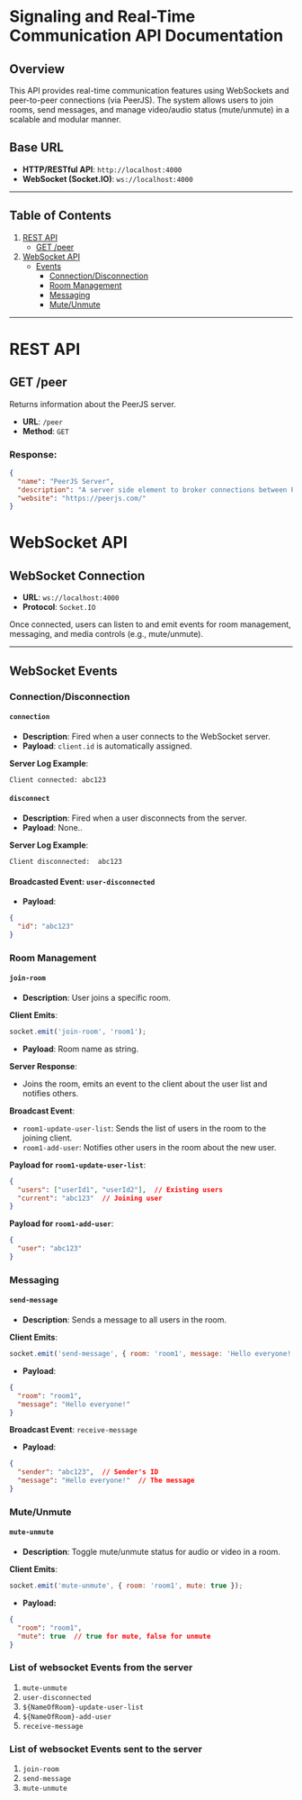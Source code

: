 # Signaling and Real-Time Communication API Documentation

## Overview
This API provides real-time communication features using WebSockets and peer-to-peer connections (via PeerJS). The system allows users to join rooms, send messages, and manage video/audio status (mute/unmute) in a scalable and modular manner.

## Base URL
- **HTTP/RESTful API**: `http://localhost:4000`
- **WebSocket (Socket.IO)**: `ws://localhost:4000`

---

## Table of Contents
1. [REST API](#rest-api)
   - [GET /peer](#get-peer)
2. [WebSocket API](#websocket-api)
   - [Events](#events)
     - [Connection/Disconnection](#connectiondisconnection)
     - [Room Management](#room-management)
     - [Messaging](#messaging)
     - [Mute/Unmute](#muteunmute)

---

# REST API

## GET /peer
Returns information about the PeerJS server.

- **URL**: `/peer`
- **Method**: `GET`

### Response:
```json
{
  "name": "PeerJS Server",
  "description": "A server side element to broker connections between PeerJS clients.",
  "website": "https://peerjs.com/"
}
```

# WebSocket API

## WebSocket Connection
- **URL**: `ws://localhost:4000`
- **Protocol**: `Socket.IO`

Once connected, users can listen to and emit events for room management, messaging, and media controls (e.g., mute/unmute).

---

## WebSocket Events

### Connection/Disconnection

#### `connection`
- **Description**: Fired when a user connects to the WebSocket server.
- **Payload**: `client.id` is automatically assigned.

**Server Log Example**:
```arduino
Client connected: abc123
```
#### `disconnect`
- **Description**: Fired when a user disconnects from the server.
- **Payload**: None..

**Server Log Example**:
```arduino
Client disconnected:  abc123
```

#### Broadcasted Event: `user-disconnected`
- **Payload**:
```json
{
  "id": "abc123"
}
```

### Room Management

#### `join-room`

- **Description**: User joins a specific room.

**Client Emits**:
```javascript
socket.emit('join-room', 'room1');
```

- **Payload**: Room name as string.

**Server Response**:
- Joins the room, emits an event to the client about the user list and notifies others.

**Broadcast Event**:
- `room1-update-user-list`: Sends the list of users in the room to the joining client.
- `room1-add-user`: Notifies other users in the room about the new user.

**Payload for `room1-update-user-list`**:
```json
{
  "users": ["userId1", "userId2"],  // Existing users
  "current": "abc123"  // Joining user
}
```

**Payload for `room1-add-user`**:
```json
{
  "user": "abc123"
}
```

### Messaging

#### `send-message`

- **Description**: Sends a message to all users in the room.

**Client Emits**:
```javascript
socket.emit('send-message', { room: 'room1', message: 'Hello everyone!' });
```

- **Payload**:
```json
{
  "room": "room1",
  "message": "Hello everyone!"
}
```

**Broadcast Event**: `receive-message`

- **Payload**:
```json
{
  "sender": "abc123",  // Sender's ID
  "message": "Hello everyone!"  // The message
}
```

### Mute/Unmute

#### `mute-unmute`

- **Description**: Toggle mute/unmute status for audio or video in a room.

**Client Emits**:
```javascript
socket.emit('mute-unmute', { room: 'room1', mute: true });
```
- **Payload:**

```json
{
  "room": "room1",
  "mute": true  // true for mute, false for unmute
}
```


### List of websocket Events from the server
1. `mute-unmute`
2. `user-disconnected`
3. `${NameOfRoom}-update-user-list` 
4. `${NameOfRoom}-add-user`
5. `receive-message`

### List of websocket Events sent to the server
1. `join-room`
2. `send-message`
3. `mute-unmute`